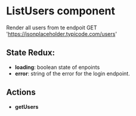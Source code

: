 # ListUsers component
Render all users from te endpoit GET 'https://jsonplaceholder.typicode.com/users'

## State Redux:
- **loading**: boolean state of enpoints
- **error**: string of the error for the login endpoint.

## Actions
- **getUsers**